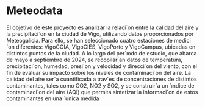 # Meteodata
El objetivo de este proyecto es analizar la relaci´on entre la calidad del aire y la precipitaci´on en la ciudad de Vigo, utilizando datos proporcionados por Meteogalicia.
Para ello, se han seleccionado cuatro estaciones de medici´on diferentes: VigoCOIA,
VigoCIES, VigoPorto y VigoCampus, ubicadas en distintos puntos de la ciudad.
A lo largo del per´ıodo de estudio, que abarca de mayo a septiembre de 2024,
se recopilar´an datos de temperatura, precipitaci´on, humedad, presi´on y velocidad y
direcci´on del viento, con el fin de evaluar su impacto sobre los niveles de contaminaci´on del aire. La calidad del aire ser´a cuantificada a trav´es de concentraciones
de distintos contaminantes, tales como CO2, NO2 y SO2, y se construir´a un ´ındice
de contaminaci´on del aire (AQI) que permita sintetizar la informaci´on de estos contaminantes en una ´unica medida
